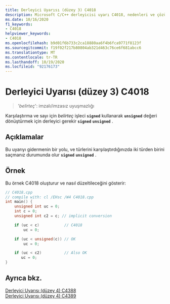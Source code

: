 ```yaml
---
title: Derleyici Uyarısı (düzey 3) C4018
description: Microsoft C/C++ derleyicisi uyarı C4018, nedenleri ve çözümlemesi.
ms.date: 10/16/2020
f1_keywords:
- C4018
helpviewer_keywords:
- C4018
ms.openlocfilehash: b9d01f6b733c2ca18880aa6f4b6fca9771f8123f
ms.sourcegitcommit: f19f02f217b80804ab321d463c76ce6f681abcc6
ms.translationtype: MT
ms.contentlocale: tr-TR
ms.lasthandoff: 10/19/2020
ms.locfileid: "92176173"
---
```

# <a name="compiler-warning-level-3-c4018"></a>Derleyici Uyarısı (düzey 3) C4018

> '*belirteç*': imzalı/imzasız uyuşmazlığı

Karşılaştırma ve sayı için *belirteç* işleci **`signed`** kullanarak **`unsigned`** değeri dönüştürmek için derleyici gerekir **`signed`** **`unsigned`** .

## <a name="remarks"></a>Açıklamalar

Bu uyarıyı gidermenin bir yolu, ve türlerini karşılaştırdığınızda iki türden birini saçmanız durumunda olur **`signed`** **`unsigned`** .

## <a name="example"></a>Örnek

Bu örnek C4018 oluşturur ve nasıl düzeltileceğini gösterir:

```cpp
// C4018.cpp
// compile with: cl /EHsc /W4 C4018.cpp
int main() {
    unsigned int uc = 0;
    int c = 0;
    unsigned int c2 = c; // implicit conversion

    if (uc < c)           // C4018
        uc = 0;

    if (uc < unsigned(c)) // OK
        uc = 0;

    if (uc < c2)          // Also OK
       uc = 0;
}
```

## <a name="see-also"></a>Ayrıca bkz.

[Derleyici Uyarısı (düzey 4) C4388](c4388.md)\
[Derleyici Uyarısı (düzey 4) C4389](compiler-warning-level-4-c4389.md)
